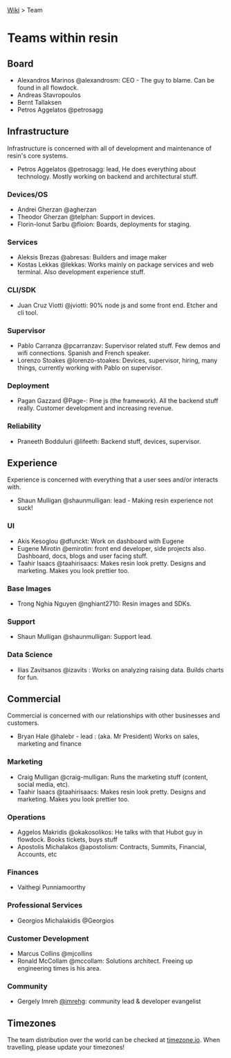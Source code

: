 [Wiki](Main) > Team

# Teams within resin

## Board

* Alexandros Marinos @alexandrosm: CEO - The guy to blame. Can be found in all flowdock.
* Andreas Stavropoulos
* Bernt Tallaksen 
* Petros Aggelatos @petrosagg

## Infrastructure

Infrastructure is concerned with all of development and maintenance of resin's core systems.

* Petros Aggelatos @petrosagg: lead, He does everything about technology. Mostly working on backend and architectural stuff.

### Devices/OS

* Andrei Gherzan @agherzan
* Theodor Gherzan @telphan: Support in devices.
* Florin-Ionut Sarbu @floion: Boards, deployments for staging.

### Services

* Aleksis Brezas @abresas: Builders and image maker
* Kostas Lekkas @lekkas: Works mainly on package services and web terminal. Also development experience stuff.

### CLI/SDK

* Juan Cruz Viotti @jviotti: 90% node js and some front end. Etcher and cli tool.

### Supervisor

* Pablo Carranza @pcarranzav: Supervisor related stuff. Few demos and wifi connections. Spanish and French speaker.
* Lorenzo Stoakes @lorenzo-stoakes: Devices, supervisor, hiring, many things, currently working with Pablo on supervisor.

### Deployment

* Pagan Gazzard @Page-: Pine js (the framework). All the backend stuff really. Customer development and increasing revenue.

### Reliability

* Praneeth Bodduluri @lifeeth: Backend stuff, devices, supervisor.

## Experience

Experience is concerned with everything that a user sees and/or interacts with.

* Shaun Mulligan @shaunmulligan: lead - Making resin experience not suck!

### UI

* Akis Kesoglou @dfunckt: Work on dashboard with Eugene
* Eugene Mirotin @emirotin: front end developer, side projects also. Dashboard, docs, blogs and user facing stuff.
* Taahir Isaacs @taahirisaacs: Makes resin look pretty. Designs and marketing. Makes you look prettier too.

### Base Images

* Trong Nghia Nguyen @nghiant2710: Resin images and SDKs.

### Support

* Shaun Mulligan @shaunmulligan: Support lead.

### Data Science

* Ilias Zavitsanos @izavits : Works on analyzing raising data. Builds charts for fun.

## Commercial

Commercial is concerned with our relationships with other businesses and customers.

* Bryan Hale @halebr - lead : (aka. Mr President) Works on sales, marketing and finance

### Marketing

* Craig Mulligan @craig-mulligan: Runs the marketing stuff (content, social media, etc).
* Taahir Isaacs @taahirisaacs: Makes resin look pretty. Designs and marketing. Makes you look prettier too.

### Operations

* Aggelos Makridis @okakosolikos: He talks with that Hubot guy in flowdock. Books tickets, buys stuff
* Apostolis Michalakos @apostolism: Contracts, Summits, Financial, Accounts, etc

### Finances

* Vaithegi Punniamoorthy

### Professional Services

* Georgios Michalakidis @Georgios

### Customer Development

* Marcus Collins @mjcollins
* Ronald McCollam @mccollam: Solutions architect. Freeing up engineering times is his area.

### Community

* Gergely Imreh [@imrehg](https://github.com/imrehg): community lead & developer evangelist

## Timezones

The team distribution over the world can be checked at [timezone.io](https://timezone.io/team/resinio). When travelling, please update your timezones!